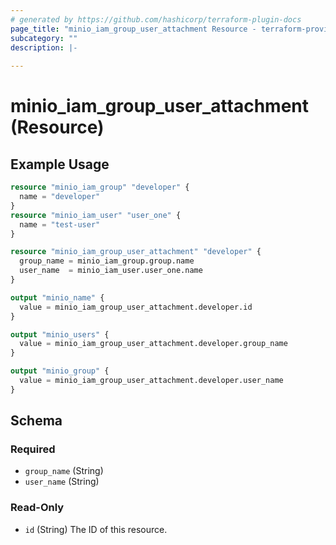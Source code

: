 ```yaml
---
# generated by https://github.com/hashicorp/terraform-plugin-docs
page_title: "minio_iam_group_user_attachment Resource - terraform-provider-minio"
subcategory: ""
description: |-
  
---
```


# minio_iam_group_user_attachment (Resource)



## Example Usage

```terraform
resource "minio_iam_group" "developer" {
  name = "developer"
}
resource "minio_iam_user" "user_one" {
  name = "test-user"
}

resource "minio_iam_group_user_attachment" "developer" {
  group_name = minio_iam_group.group.name
  user_name  = minio_iam_user.user_one.name
}

output "minio_name" {
  value = minio_iam_group_user_attachment.developer.id
}

output "minio_users" {
  value = minio_iam_group_user_attachment.developer.group_name
}

output "minio_group" {
  value = minio_iam_group_user_attachment.developer.user_name
}
```

<!-- schema generated by tfplugindocs -->
## Schema

### Required

- `group_name` (String)
- `user_name` (String)

### Read-Only

- `id` (String) The ID of this resource.

